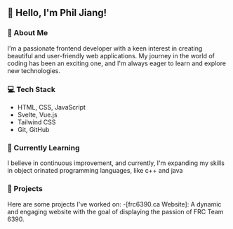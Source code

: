 ## 👋 Hello, I'm Phil Jiang!

### 🚀 About Me
I'm a passionate frontend developer with a keen interest in creating beautiful and user-friendly web applications. My journey in the world of coding has been an exciting one, and I'm always eager to learn and explore new technologies.

### 💻 Tech Stack
- HTML, CSS, JavaScript
- Svelte, Vue.js
- Tailwind CSS
- Git, GitHub

### 🌱 Currently Learning
I believe in continuous improvement, and currently, I'm expanding my skills in object orinated programming languages, like c++ and java

### 🔧 Projects
Here are some projects I've worked on:
-[frc6390.ca Website]: A dynamic and engaging website with the goal of displaying the passion of FRC Team 6390. 

